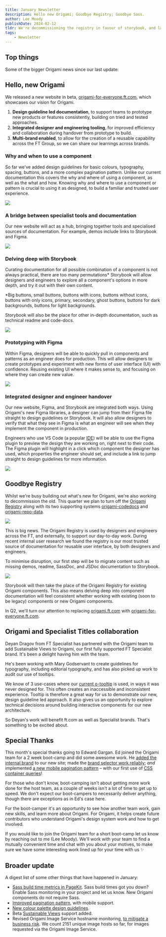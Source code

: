 ```yaml
---
title: January Newsletter
description: Hello new Origami; Goodbye Registry; Goodbye Sass.
author: Lee Moody
publishDate: 2024-02-12
tldr: We're decommissioning the registry in favour of storybook, and later introducing a design led documentation site.
tags:
	- Newsletter
---
```


## Top things

Some of the bigger Origami news since our last update:

## Hello, new Origami

We released a new website in beta, [origami-for-everyone.ft.com](https://origami-for-everyone.ft.com/about/), which showcases our vision for Origami.

1. **Design guideline led documentation**, to support teams to prototype new products or features consistently, building on tried and tested approaches.
2. **Integrated designer and engineering tooling**, for improved efficiency and collaboration during handover from prototype to build.
3. **Multi-brand enabled**, to allow for the creation of a reusable capability across the FT Group, so we can share our learnings across brands.

### Why and when to use a component

So far we've added design guidelines for basic colours, typography, spacing, buttons, and a more complex pagination pattern. Unlike our current documentation this covers the why and where of using a component, as well as the what and how. Knowing why and where to use a component or pattern is crucial to using it as designed, to build a familiar and trusted user experience.

![](/assets/images/2024-02-12-newsletter/for-everyone-button-guidelines.png?width=500&source=origami)

### A bridge between specialist tools and documentation

Our new website will act as a hub, bringing together tools and specialised sources of documentation. For example, demos include links to Storybook and Figma.

![](/assets/images/2024-02-12-newsletter/for-everyone-button-variants.png?width=500&source=origami)

### Delving deep with Storybook

Curating documentation for all possible combination of a component is not always practical, there are too many permutations\* Storybook will allow designers and engineers to explore all a component's options in more depth, and try it out with their own content.

<aside>*Big buttons, small buttons, buttons with icons, buttons without icons, buttons with only icons, primary, secondary, ghost buttons, buttons for dark backgrounds, buttons for light backgrounds.</aside>

Storybook will also be the place for other in-depth documentation, such as technical readme and code-docs.

![](/assets/images/2024-02-12-newsletter/o3-button-storybook.png?width=500&source=origami)

### Prototyping with Figma

Within Figma, designers will be able to quickly pull in components and patterns as an engineer does for production. This will allow designers to create prototypes and experiment with new forms of user interface (UI) with confidence. Reusing existing UI where it makes sense to, and focusing on where they can create new value.

![](/assets/images/2024-02-12-newsletter/o3-button-figma.png?width=500&source=origami)

### Integrated designer and engineer handover

Our new website, Figma, and Storybook are integrated both ways. Using Origami's new Figma libraries, a designer can jump from their Figma file straight to design guidelines or Storybook. It will also allow designers to verify that what they see in Figma is what an engineer will see when they implement the component in production.

Engineers who use VS Code (a popular [IDE](https://en.wikipedia.org/wiki/Integrated_development_environment)) will be able to use the Figma plugin to preview the design they are working on, right next to their code. The Figma plugin will highlight in a click which component the designer has used, which properties the engineer should set, and include a link to jump straight to design guidelines for more information.

![](/assets/images/2024-02-12-newsletter/vs-code-figma.png?width=500&source=origami)

## Goodbye Registry

Whilst we're busy building out what's new for Origami, we're also working to decommission the old. This quarter we plan to turn off the [Origami Registry](https://registry.origami.ft.com/components) along with its two supporting systems [origami-codedocs](https://biz-ops.in.ft.com/System/origami-codedocs) and [origami-repo-data](https://biz-ops.in.ft.com/System/origami-repo-data).

![](/assets/images/2024-02-12-newsletter/registry-button-demos.png?width=500&source=origami)

This is big news. The Origami Registry is used by designers and engineers across the FT, and externally, to support our day-to-day work. During recent internal user research we found the registry is our most trusted source of documentation for reusable user interface, by both designers and engineers.

To minimise disruption, our first step will be to migrate content such as missing demos, readme, SassDoc, and JSDoc documentation to Storybook.

![](/assets/images/2024-02-12-newsletter/o2-button-storybook.png?width=500&source=origami)

Storybook will then take the place of the Origami Registry for existing Origami components. This also means delving deep into component documentation will feel consistent whether working with existing (soon to be legacy) components or new Origami components.

In Q2, we'll turn our attention to replacing [origami.ft.com](https://origami.ft.com/) with [origami-for-everyone.ft.com](https://origami-for-everyone.ft.com/about/).

## Origami and Specialist Titles collaboration

Deyan Dragov from FT Specialist has partnered with the Origami team to add Sustainable Views to Origami, our first fully supported FT Specialist brand. It's been a delight having him with the team.

He's been working with Mary Godservant to create guidelines for typography, including editorial typography, and has also picked up work to audit our use of tooltips.

We know of 3 use-cases where our [current o-tooltip](https://registry.origami.ft.com/components/o-tooltip) is used, in ways it was never designed for. This often creates an inaccessible and inconsistent experience. Tooltip is therefore a great way for us to demonstrate our new, design guideline led approach. It also gives us an opportunity to explore technical decisions around building interactive components for our new architecture.

So Deyan's work will benefit ft.com as well as Specialist brands. That's something to be excited about.

## Special Thanks

This month's special thanks going to Edward Gargan. Ed joined the Origami team for a 2 week boot-camp and did some awesome work. He [added the internal brand](https://github.com/Financial-Times/origami/pull/1403) to our new site; made the [brand selector work reliably](https://github.com/Financial-Times/origami/pull/1396); _and_ implemented [a new mobile pagination pattern](https://github.com/Financial-Times/origami/pull/1409) – with our first use of [CSS container queries](https://developer.mozilla.org/en-US/docs/Web/CSS/CSS_containment/Container_queries)!

For those who don't know, boot-camping isn't about getting more work done for the host team, as a couple of weeks isn't a lot of time to get up to speed. We don't expect our boot-campers to necessarily deliver anything, though there are exceptions as in Ed's case here.

For the boot-camper it's an opportunity to see how another team work, gain new skills, and learn more about Origami. For Origami, it helps create future contributors who understand Origami's design system work and how to get involved.

If you would like to join the Origami team for a short boot-camp let us know by reaching out to me (Lee Moody). We'll work with your team to find a mutually convenient time and chat with you about your motives, to make sure we have some interesting work lined up for your time with us ✨

## Broader update

A digest list of some other things that have happened in January:

- [Sass build time metrics in PageKit](https://origami-for-everyone.ft.com/blog/2024/01/24/sass-build-times). Sass build times got you down? Enable Sass monitoring in your project and let us know. New Origami components do not require Sass.
- [Improved pagination pattern](https://origami-for-everyone.ft.com/patterns/pagination/), with mobile support.
- [New colour palette design guidelines](https://origami-for-everyone.ft.com/guides/colours/).
- Beta [Sustainable Views](https://origami-for-everyone.ft.com/sustainable-views/components/buttons/#themes) support added.
- Revised Origami Image Service hostname monitoring, [to mitigate a business risk](https://biz-ops.in.ft.com/Risk/image-service-open-to-abuse?message=Risk%20image-service-open-to-abuse%20was%20successfully%20updated&messageType=success). We count 2151 unique image hosts so far, for images requested via the Origami Image Service.
